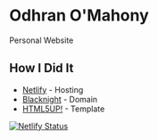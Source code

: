 # Odhran O'Mahony

Personal Website

## How I Did It

* [Netlify](https://www.netlify.com/) - Hosting
* [Blacknight](https://www.blacknight.com/) - Domain
* [HTML5UP!](https://html5up.net/) - Template

[![Netlify Status](https://api.netlify.com/api/v1/badges/da8fd234-a5dc-45e6-a03e-a709b1c7a80e/deploy-status)](https://app.netlify.com/sites/odhranmahony/deploys)
